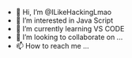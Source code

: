 - 👋 Hi, I’m @ILikeHackingLmao
- 👀 I’m interested in Java Script
- 🌱 I’m currently learning VS CODE
- 💞️ I’m looking to collaborate on ...
- 📫 How to reach me ...

<!---
ILikeHackingLmao/ILikeHackingLmao is a ✨ special ✨ repository because its `README.md` (this file) appears on your GitHub profile.
You can click the Preview link to take a look at your changes.
--->
